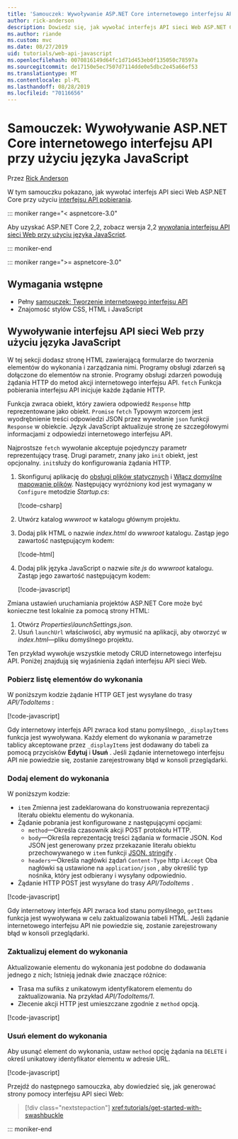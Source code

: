```yaml
---
title: 'Samouczek: Wywoływanie ASP.NET Core internetowego interfejsu API przy użyciu języka JavaScript'
author: rick-anderson
description: Dowiedz się, jak wywołać interfejs API sieci Web ASP.NET Core przy użyciu języka JavaScript.
ms.author: riande
ms.custom: mvc
ms.date: 08/27/2019
uid: tutorials/web-api-javascript
ms.openlocfilehash: 0070816149d64fc1d71d453eb0f135050c78597a
ms.sourcegitcommit: de17150e5ec7507d7114dde0e5dbc2e45a66ef53
ms.translationtype: MT
ms.contentlocale: pl-PL
ms.lasthandoff: 08/28/2019
ms.locfileid: "70116656"
---
```

# <a name="tutorial-call-an-aspnet-core-web-api-with-javascript"></a>Samouczek: Wywoływanie ASP.NET Core internetowego interfejsu API przy użyciu języka JavaScript

Przez [Rick Anderson](https://twitter.com/RickAndMSFT)

W tym samouczku pokazano, jak wywołać interfejs API sieci Web ASP.NET Core przy użyciu [interfejsu API pobierania](https://developer.mozilla.org/docs/Web/API/Fetch_API).

::: moniker range="< aspnetcore-3.0"

Aby uzyskać ASP.NET Core 2,2, zobacz wersja 2,2 [wywołania interfejsu API sieci Web przy użyciu języka JavaScript](xref:tutorials/first-web-api#call-the-web-api-with-javascript).

::: moniker-end

::: moniker range=">= aspnetcore-3.0"

## <a name="prerequisites"></a>Wymagania wstępne

* Pełny [samouczek: Tworzenie internetowego interfejsu API](xref:tutorials/first-web-api)
* Znajomość stylów CSS, HTML i JavaScript

## <a name="call-the-web-api-with-javascript"></a>Wywoływanie interfejsu API sieci Web przy użyciu języka JavaScript

W tej sekcji dodasz stronę HTML zawierającą formularze do tworzenia elementów do wykonania i zarządzania nimi. Programy obsługi zdarzeń są dołączone do elementów na stronie. Programy obsługi zdarzeń powodują żądania HTTP do metod akcji internetowego interfejsu API. `fetch` Funkcja pobierania interfejsu API inicjuje każde żądanie HTTP.

Funkcja zwraca obiekt, który zawiera odpowiedź `Response` http reprezentowane jako obiekt. `Promise` `fetch` Typowym wzorcem jest wyodrębnienie treści odpowiedzi JSON przez wywołanie `json` funkcji `Response` w obiekcie. Język JavaScript aktualizuje stronę ze szczegółowymi informacjami z odpowiedzi internetowego interfejsu API.

Najprostsze `fetch` wywołanie akceptuje pojedynczy parametr reprezentujący trasę. Drugi parametr, znany jako `init` obiekt, jest opcjonalny. `init`służy do konfigurowania żądania HTTP.

1. Skonfiguruj aplikację do [obsługi plików statycznych](/dotnet/api/microsoft.aspnetcore.builder.staticfileextensions.usestaticfiles#Microsoft_AspNetCore_Builder_StaticFileExtensions_UseStaticFiles_Microsoft_AspNetCore_Builder_IApplicationBuilder_) i [Włącz domyślne mapowanie plików](/dotnet/api/microsoft.aspnetcore.builder.defaultfilesextensions.usedefaultfiles#Microsoft_AspNetCore_Builder_DefaultFilesExtensions_UseDefaultFiles_Microsoft_AspNetCore_Builder_IApplicationBuilder_). Następujący wyróżniony kod jest wymagany w `Configure` metodzie *Startup.cs*:

    [!code-csharp[](first-web-api/samples/3.0/TodoApi/StartupJavaScript.cs?highlight=8-9&name=snippet_configure)]

1. Utwórz katalog *wwwroot* w katalogu głównym projektu.

1. Dodaj plik HTML o nazwie *index.html* do *wwwroot* katalogu. Zastąp jego zawartość następującym kodem:

    [!code-html[](first-web-api/samples/3.0/TodoApi/wwwroot/index.html)]

1. Dodaj plik języka JavaScript o nazwie *site.js* do *wwwroot* katalogu. Zastąp jego zawartość następującym kodem:

    [!code-javascript[](first-web-api/samples/3.0/TodoApi/wwwroot/js/site.js?name=snippet_SiteJs)]

Zmiana ustawień uruchamiania projektów ASP.NET Core może być konieczne test lokalnie za pomocą strony HTML:

1. Otwórz *Properties\launchSettings.json*.
1. Usuń `launchUrl` właściwości, aby wymusić na aplikacji, aby otworzyć w *index.html*&mdash;pliku domyślnego projektu.

Ten przykład wywołuje wszystkie metody CRUD internetowego interfejsu API. Poniżej znajdują się wyjaśnienia żądań interfejsu API sieci Web.

### <a name="get-a-list-of-to-do-items"></a>Pobierz listę elementów do wykonania

W poniższym kodzie żądanie HTTP GET jest wysyłane do trasy *API/TodoItems* :

[!code-javascript[](first-web-api/samples/3.0/TodoApi/wwwroot/js/site.js?name=snippet_GetItems)]

Gdy internetowy interfejs API zwraca kod stanu pomyślnego, `_displayItems` funkcja jest wywoływana. Każdy element do wykonania w parametrze tablicy akceptowane przez `_displayItems` jest dodawany do tabeli za pomocą przycisków **Edytuj** i **Usuń** . Jeśli żądanie internetowego interfejsu API nie powiedzie się, zostanie zarejestrowany błąd w konsoli przeglądarki.

### <a name="add-a-to-do-item"></a>Dodaj element do wykonania

W poniższym kodzie:

* `item` Zmienna jest zadeklarowana do konstruowania reprezentacji literału obiektu elementu do wykonania.
* Żądanie pobrania jest konfigurowane z następującymi opcjami:
    * `method`&mdash;Określa czasownik akcji POST protokołu HTTP.
    * `body`&mdash;Określa reprezentację treści żądania w formacie JSON. Kod JSON jest generowany przez przekazanie literału obiektu przechowywanego w `item` funkcji [JSON. stringify](https://developer.mozilla.org/docs/Web/JavaScript/Reference/Global_Objects/JSON/stringify) .
    * `headers`&mdash;Określa nagłówki żądań `Content-Type` http i.`Accept` Oba nagłówki są ustawione na `application/json` , aby określić typ nośnika, który jest odbierany i wysyłany odpowiednio.
* Żądanie HTTP POST jest wysyłane do trasy *API/TodoItems* .

[!code-javascript[](first-web-api/samples/3.0/TodoApi/wwwroot/js/site.js?name=snippet_AddItem)]

Gdy internetowy interfejs API zwraca kod stanu pomyślnego, `getItems` funkcja jest wywoływana w celu zaktualizowania tabeli HTML. Jeśli żądanie internetowego interfejsu API nie powiedzie się, zostanie zarejestrowany błąd w konsoli przeglądarki.

### <a name="update-a-to-do-item"></a>Zaktualizuj element do wykonania

Aktualizowanie elementu do wykonania jest podobne do dodawania jednego z nich; Istnieją jednak dwie znaczące różnice:

* Trasa ma sufiks z unikatowym identyfikatorem elementu do zaktualizowania. Na przykład *API/TodoItems/1*.
* Zlecenie akcji HTTP jest umieszczane zgodnie z `method` opcją.

[!code-javascript[](first-web-api/samples/3.0/TodoApi/wwwroot/js/site.js?name=snippet_UpdateItem)]

### <a name="delete-a-to-do-item"></a>Usuń element do wykonania

Aby usunąć element do wykonania, ustaw `method` opcję żądania na `DELETE` i określ unikatowy identyfikator elementu w adresie URL.

[!code-javascript[](first-web-api/samples/3.0/TodoApi/wwwroot/js/site.js?name=snippet_DeleteItem)]

Przejdź do następnego samouczka, aby dowiedzieć się, jak generować strony pomocy interfejsu API sieci Web:

> [!div class="nextstepaction"]
> <xref:tutorials/get-started-with-swashbuckle>

::: moniker-end
